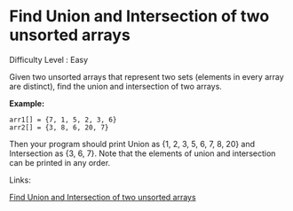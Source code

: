# Find Union and Intersection of two unsorted arrays

Difficulty Level : Easy

Given two unsorted arrays that represent two sets (elements in every array are distinct), find the union and intersection of two arrays.

**Example:**

```
arr1[] = {7, 1, 5, 2, 3, 6} 
arr2[] = {3, 8, 6, 20, 7} 
```

Then your program should print Union as {1, 2, 3, 5, 6, 7, 8, 20} and Intersection as {3, 6, 7}. Note that the elements of union and intersection can be printed in any order.

Links:

[Find Union and Intersection of two unsorted arrays](https://www.geeksforgeeks.org/find-union-and-intersection-of-two-unsorted-arrays/)
